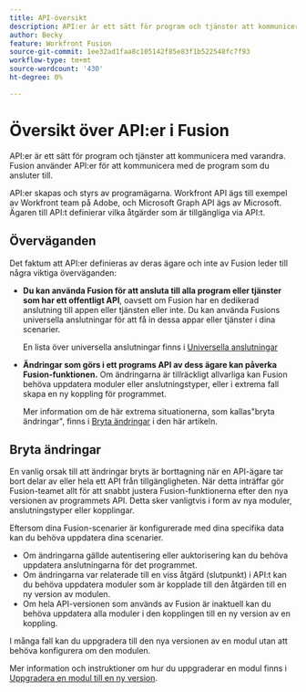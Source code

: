 ```yaml
---
title: API-översikt
description: API:er är ett sätt för program och tjänster att kommunicera med varandra. Fusion använder API:er för att kommunicera med det program du ansluter till. Varje program har ett separat API.
author: Becky
feature: Workfront Fusion
source-git-commit: 1ee32ad1faa8c105142f85e83f1b522548fc7f93
workflow-type: tm+mt
source-wordcount: '430'
ht-degree: 0%

---
```


# Översikt över API:er i Fusion

<!--Add me to TOCs-->

API:er är ett sätt för program och tjänster att kommunicera med varandra. Fusion använder API:er för att kommunicera med de program som du ansluter till.

API:er skapas och styrs av programägarna. Workfront API ägs till exempel av Workfront team på Adobe, och Microsoft Graph API ägs av Microsoft. Ägaren till API:t definierar vilka åtgärder som är tillgängliga via API:t.

## Överväganden

Det faktum att API:er definieras av deras ägare och inte av Fusion leder till några viktiga överväganden:

* **Du kan använda Fusion för att ansluta till alla program eller tjänster som har ett offentligt API**, oavsett om Fusion har en dedikerad anslutning till appen eller tjänsten eller inte. Du kan använda Fusions universella anslutningar för att få in dessa appar eller tjänster i dina scenarier.

  En lista över universella anslutningar finns i [Universella anslutningar](/help/workfront-fusion/references/apps-and-modules/apps-and-modules-toc.md#universal-connectors)

* **Ändringar som görs i ett programs API av dess ägare kan påverka Fusion-funktionen.** Om ändringarna är tillräckligt allvarliga kan Fusion behöva uppdatera moduler eller anslutningstyper, eller i extrema fall skapa en ny koppling för programmet.

  Mer information om de här extrema situationerna, som kallas&quot;bryta ändringar&quot;, finns i [Bryta ändringar](#breaking-changes) i den här artikeln.


## Bryta ändringar

En vanlig orsak till att ändringar bryts är borttagning när en API-ägare tar bort delar av eller hela ett API från tillgängligheten. När detta inträffar gör Fusion-teamet allt för att snabbt justera Fusion-funktionerna efter den nya versionen av programmets API. Detta sker vanligtvis i form av nya moduler, anslutningstyper eller kopplingar.

Eftersom dina Fusion-scenarier är konfigurerade med dina specifika data kan du behöva uppdatera dina scenarier.

* Om ändringarna gällde autentisering eller auktorisering kan du behöva uppdatera anslutningarna för det programmet.
* Om ändringarna var relaterade till en viss åtgärd (slutpunkt) i API:t kan du behöva uppdatera moduler som är kopplade till den åtgärden till en ny version av modulen.
* Om hela API-versionen som används av Fusion är inaktuell kan du behöva uppdatera alla moduler i den kopplingen till en ny version av en koppling.

I många fall kan du uppgradera till den nya versionen av en modul utan att behöva konfigurera om den modulen.

Mer information och instruktioner om hur du uppgraderar en modul finns i [Uppgradera en modul till en ny version](/help/workfront-fusion/manage-scenarios/update-module-to-new-version.md).
